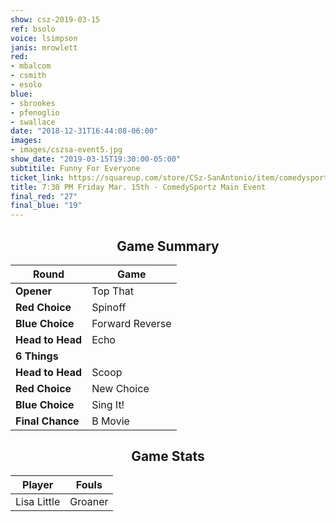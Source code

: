 ```yaml
---
show: csz-2019-03-15
ref: bsolo
voice: lsimpson
janis: mrowlett
red:
- mbalcom
- csmith
- esolo
blue:
- sbrookes
- pfenoglio
- swallace
date: "2018-12-31T16:44:08-06:00"
images:
- images/cszsa-event5.jpg
show_date: "2019-03-15T19:30:00-05:00"
subtitile: Funny For Everyone
ticket_link: https://squareup.com/store/CSz-SanAntonio/item/comedysportz-friday-night-29
title: 7:30 PM Friday Mar. 15th - ComedySportz Main Event
final_red: "27"
final_blue: "19"
---
```


<center>

## Game Summary

| **Round** | **Game** |
|--------------|------|
| **Opener**       |Top That|
| **Red Choice**   |Spinoff|
| **Blue Choice**  |Forward Reverse |
| **Head to Head** |Echo    |
| **6 Things**     |      |
| **Head to Head** |Scoop     |
| **Red Choice**   |New Choice |
| **Blue Choice**  |Sing It!  |
| **Final Chance** |B Movie |

## Game Stats

| **Player** | **Fouls** |
|--------|-------|
|Lisa Little |Groaner   |

</center>
